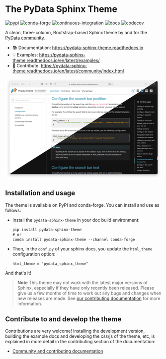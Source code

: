 # The PyData Sphinx Theme

[![pypi](https://img.shields.io/pypi/v/pydata-sphinx-theme)](https://pypi.org/project/pydata-sphinx-theme/)
[![conda-forge](https://img.shields.io/conda/vn/conda-forge/pydata-sphinx-theme.svg)](https://anaconda.org/conda-forge/pydata-sphinx-theme)
[![continuous-integration](https://github.com/pydata/pydata-sphinx-theme/actions/workflows/tests.yml/badge.svg)](https://github.com/pydata/pydata-sphinx-theme/actions/workflows/tests.yml)
[![docs](https://readthedocs.org/projects/pydata-sphinx-theme/badge/)](https://readthedocs.org/projects/pydata-sphinx-theme/builds/)
[![codecov](https://codecov.io/gh/pydata/pydata-sphinx-theme/branch/main/graph/badge.svg?token=NwOObjYacn)](https://codecov.io/gh/pydata/pydata-sphinx-theme)

A clean, three-column, Bootstrap-based Sphinx theme by and for the [PyData community](https://pydata.org).

- 📚 Documentation: https://pydata-sphinx-theme.readthedocs.io
- 💡 Examples: https://pydata-sphinx-theme.readthedocs.io/en/latest/examples/
- 🙌 Contribute: https://pydata-sphinx-theme.readthedocs.io/en/latest/community/index.html

[![Example documentation with this theme](./docs/_static/theme_landing.png)](https://pydata-sphinx-theme.readthedocs.io/en/stable)

## Installation and usage

The theme is available on PyPI and conda-forge. You can install
and use as follows:

- Install the `pydata-sphinx-theme` in your doc build environment:

  ```
  pip install pydata-sphinx-theme
  # or
  conda install pydata-sphinx-theme --channel conda-forge
  ```

- Then, in the `conf.py` of your sphinx docs, you update the `html_theme`
  configuration option:

  ```
  html_theme = "pydata_sphinx_theme"
  ```

And that's it!

> **Note**
> This theme may not work with the latest major versions of Sphinx, especially
> if they have only recently been released. Please give us a few months of
> time to work out any bugs and changes when new releases are made.
> See [our contributing documentation](docs/community/topics.md) for more information.

## Contribute to and develop the theme

Contributions are very welcome! Installing the development version, building
the example docs and developing the css/js of the theme, etc, is explained in
more detail in the contributing section of the documentation:

- [Community and contributing documentation](https://pydata-sphinx-theme.readthedocs.io/en/latest/community/index.html)
